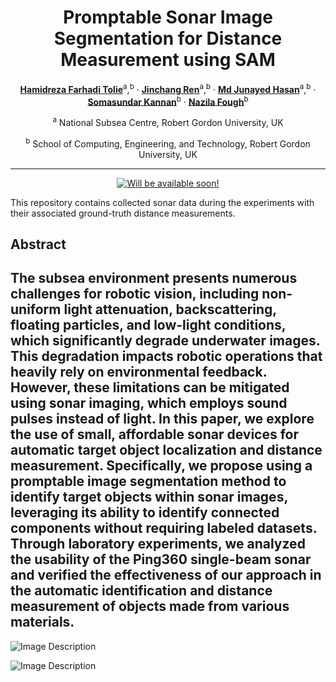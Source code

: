 <div align="center">

# Promptable Sonar Image Segmentation for Distance Measurement using SAM
[**Hamidreza Farhadi Tolie**](https://scholar.google.com/citations?user=nzCbjWIAAAAJ&hl=en&authuser=1)<sup>a</sup>,<sup>b</sup> · [**Jinchang Ren**](https://scholar.google.co.uk/citations?user=Vsx9P-gAAAAJ&hl=en)<sup>a</sup>,<sup>b</sup> · [**Md Junayed Hasan**](https://scholar.google.com/citations?user=6dp1PZAAAAAJ&hl=en)<sup>a</sup>,<sup>b</sup> · [**Somasundar Kannan**](https://scholar.google.com/citations?user=-GDIrlMAAAAJ&hl=en)<sup>b</sup> · [**Nazila Fough**](https://rgu-repository.worktribe.com/person/74551/nazila-fough)<sup>b</sup>

<sup>a</sup> National Subsea Centre, Robert Gordon University, UK

<sup>b</sup> School of Computing, Engineering, and Technology, Robert Gordon University, UK

<hr>

<a href=''><img src='https://img.shields.io/badge/%20PSIS-ADM%20-%20Paper?label=Manuscript&labelColor=(255%2C0%2C0)&color=red' alt='Will be available soon!'></a>
<br>

</div>

This repository contains collected sonar data during the experiments with their associated ground-truth distance measurements.






## Abstract

The subsea environment presents numerous challenges for robotic vision, including non-uniform light attenuation, backscattering, floating particles, and low-light conditions, which significantly degrade underwater images. This degradation impacts robotic operations that heavily rely on environmental feedback. However, these limitations can be mitigated using sonar imaging, which employs sound pulses instead of light. In this paper, we explore the use of small, affordable sonar devices for automatic target object localization and distance measurement. Specifically, we propose using a promptable image segmentation method to identify target objects within sonar images, leveraging its ability to identify connected components without requiring labeled datasets. Through laboratory experiments, we analyzed the usability of the Ping360 single-beam sonar and verified the effectiveness of our approach in the automatic identification and distance measurement of objects made from various materials.
---

![Image Description](https://drive.google.com/file/d/1pPkYxNb6MRnYZzMTW8l9rlJjCRAiZdDa/view?usp=sharing)

![Image Description](https://drive.google.com/file/d/1-JYsvTcu_J1X8BL9YsTleVl2mTRyjcjy/view?usp=sharing)

